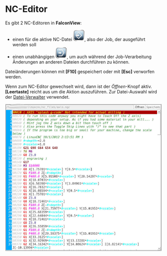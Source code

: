 # NC-Editor

Es gibt 2 NC-Editoren in **FalconView**:
- einen für die aktive NC-Datei ![Edit](images/SK_Edit.png), also der Job, der ausgeführt werden soll
- einen unabhängigen ![TestEdit](images/SK_TestEdit.png), um auch während der Job-Verarbeitung Änderungen an anderen
Dateien durchführen zu können.

Dateiänderungen können mit **[F10]** gespeichert oder mit **[Esc]** verworfen werden.

Wenn zum NC-Editor gewechselt wird, dann ist der *Öffnen*-Knopf aktiv. **[Leertaste]**
reicht aus um die Aktion auszuführen. Zur Datei-Auswahl wird der
[Datei-Verwalter](filemanager.html) verwendet.

![NC-Editor](images/NCEditor.jpg)
